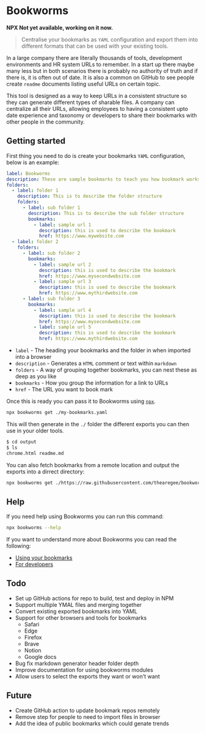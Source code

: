 # Bookworms

**NPX Not yet available, working on it now.**

> Centralise your bookmarks as `YAML` configuration and export them into different formats that can be used with your existing tools.

In a large company there are literally thousands of tools, development environments and HR system URLs to remember. In a start up there maybe many less but in both scenarios there is probably no authority of truth and if there is, it is often out of date. It is also a common on GitHub to see people create `readme` documents listing useful URLs on certain topic.

This tool is designed as a way to keep URLs in a consistent structure so they can generate different types of sharable files. A company can centralize all their URLs, allowing employees to having a consistent upto date experience and taxonomy or developers to share their bookmarks with other people in the community.

## Getting started

First thing you need to do is create your bookmarks `YAML` configuration, below is an example:

```YAML
label: Bookworms
description: These are sample bookmarks to teach you how bookmark works
folders:
  - label: folder 1
    description: This is to describe the folder structure
    folders:
      - label: sub folder 1
        description: This is to describe the sub folder structure
        bookmarks:
          - label: sample url 1
            description: this is used to describe the bookmark
            href: https://www.mywebsite.com
  - label: folder 2
    folders:
      - label: sub folder 2
        bookmarks:
          - label: sample url 2
            description: this is used to describe the bookmark
            href: https://www.mysecondwebsite.com
          - label: sample url 3
            description: this is used to describe the bookmark
            href: https://www.mythirdwebsite.com
      - label: sub folder 3
        bookmarks:
          - label: sample url 4
            description: this is used to describe the bookmark
            href: https://www.mysecondwebsite.com
          - label: sample url 5
            description: this is used to describe the bookmark
            href: https://www.mythirdwebsite.com
```

* `label` - The heading your bookmarks and the folder in when imported into a browser
* `description` - Generates a `HTML` comment or text within `markdown`
* `folders` - A way of grouping together bookmarks, you can nest these as deep as you like
* `bookmarks` - How you group the information for a link to URLs
* `href` - The URL you want to book mark

Once this is ready you can pass it to Bookworms using [`npx`](https://nodejs.dev/learn/the-npx-nodejs-package-runner).

```BASH
npx bookworms get ./my-bookmarks.yaml
```

This will then generate in the `./` folder the different exports you can then use in your older tools.

```BASH
$ cd output
$ ls
chrome.html readme.md
```

You can also fetch bookmarks from a remote location and output the exports into a dirrect directory:

```BASH
npx bookworms get ./https://raw.githubusercontent.com/thearegee/bookworms/main/demo/config/bookmarks.yaml -d="./output"
```

## Help

If you need help using Bookworms you can run this command:

```Bash
npx bookworms --help
```

If you want to understand more about Bookworms you can read the following:

* [Using your bookmarks](./docs/USING-YOUR-BOOKMARKS.md)
* [For developers](./docs/DEVELOPERS.md)

## Todo

* Set up GitHub actions for repo to build, test and deploy in NPM
* Support multiple YMAL files and merging together
* Convert existing exported bookmarks into YAML
* Support for other browsers and tools for bookmarks
  * Safari
  * Edge
  * Firefox
  * Brave
  * Notion
  * Google docs
* Bug fix markdown generator header folder depth
* Improve documentation for using bookworms modules
* Allow users to select the exports they want or won't want

## Future

* Create GitHub action to update bookmark repos remotely
* Remove step for people to need to import files in browser
* Add the idea of public bookmarks which could genate trends
